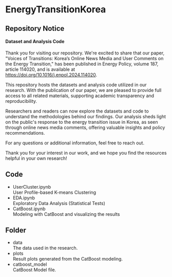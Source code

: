 # EnergyTransitionKorea
## Repository Notice
#### Dataset and Analysis Code
Thank you for visiting our repository. We're excited to share that our paper, "Voices of Transitions: Korea’s Online News Media and User Comments on the Energy Transition," has been published in Energy Policy, volume 187, article 114020, and is available at https://doi.org/10.1016/j.enpol.2024.114020.

This repository hosts the datasets and analysis code utilized in our research. With the publication of our paper, we are pleased to provide full access to all related materials, supporting academic transparency and reproducibility.

Researchers and readers can now explore the datasets and code to understand the methodologies behind our findings. Our analysis sheds light on the public's response to the energy transition issue in Korea, as seen through online news media comments, offering valuable insights and policy recommendations.

For any questions or additional information, feel free to reach out.

Thank you for your interest in our work, and we hope you find the resources helpful in your own research!

## Code
* UserCluster.ipynb  
User Profile-based K-means Clustering
* EDA.ipynb  
Exploratory Data Analysis (Statistical Tests)
* CatBoost.ipynb  
Modeling with CatBoost and visualizing the results

## Folder
* data  
The data used in the research.
* plots  
Result plots generated from the CatBoost modeling.
* catboost_model  
CatBoost Model file.
